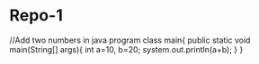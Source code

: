 # Repo-1
//Add two numbers in java program
class main{
  public static void main(String[] args){
  int a=10, b=20;
  system.out.println(a+b);
  }
  }
